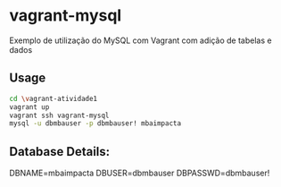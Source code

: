 # vagrant-mysql

Exemplo de utilização do MySQL com Vagrant com adição de tabelas e dados

## Usage

```bash
cd \vagrant-atividade1
vagrant up
vagrant ssh vagrant-mysql
mysql -u dbmbauser -p dbmbauser! mbaimpacta
```
## Database Details:
DBNAME=mbaimpacta
DBUSER=dbmbauser
DBPASSWD=dbmbauser!
